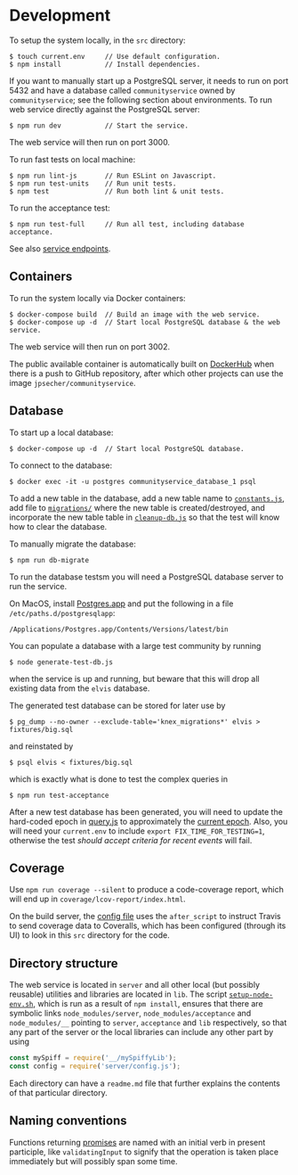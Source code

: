 # Development

To setup the system locally, in the `src` directory:

    $ touch current.env     // Use default configuration.
    $ npm install           // Install dependencies.

If you want to manually start up a PostgreSQL server, it needs to run on port 5432 and have a database called `communityservice` owned by `communityservice`; see the following section about environments.  To run web service directly against the PostgreSQL server:

    $ npm run dev           // Start the service.

The web service will then run on port 3000.

To run fast tests on local machine:

    $ npm run lint-js       // Run ESLint on Javascript.
    $ npm run test-units    // Run unit tests.
    $ npm test              // Run both lint & unit tests.

To run the acceptance test:

    $ npm run test-full     // Run all test, including database acceptance.

See also [service endpoints](../doc/endpoints.md).

## Containers

To run the system locally via Docker containers:

    $ docker-compose build  // Build an image with the web service.
    $ docker-compose up -d  // Start local PostgreSQL database & the web service.

The web service will then run on port 3002.

The public available container is automatically built on [DockerHub](https://hub.docker.com/r/dbcdk/communityservice) when there is a push to GitHub repository, after which other projects can use the image `jpsecher/communityservice`.

## Database

To start up a local database:

    $ docker-compose up -d  // Start local PostgreSQL database.

To connect to the database:

    $ docker exec -it -u postgres communityservice_database_1 psql

To add a new table in the database, add a new table name to [`constants.js`](server/constants.js), add file to [`migrations/`](migrations/) where the new table is created/destroyed, and incorporate the new table table in [`cleanup-db.js`](acceptance/cleanup-db.js) so that the test will know how to clear the database.

To manually migrate the database:

    $ npm run db-migrate

To run the database testsm you will need a PostgreSQL database server to run the service.

On MacOS, install [Postgres.app](http://postgresapp.com/) and put the following in a file `/etc/paths.d/postgresqlapp`:

    /Applications/Postgres.app/Contents/Versions/latest/bin

You can populate a database with a large test community by running

    $ node generate-test-db.js

when the service is up and running, but beware that this will drop all existing data from the `elvis` database.

The generated test database can be stored for later use by

    $ pg_dump --no-owner --exclude-table='knex_migrations*' elvis > fixtures/big.sql

and reinstated by

    $ psql elvis < fixtures/big.sql

which is exactly what is done to test the complex queries in

    $ npm run test-acceptance

After a new test database has been generated, you will need to update the hard-coded epoch in [query.js](server/v1/query.js) to approximately the [current epoch](https://www.epochconverter.com/).  Also, you will need your `current.env` to include `export FIX_TIME_FOR_TESTING=1`, otherwise the test *should accept criteria for recent events* will fail.

## Coverage

Use `npm run coverage --silent` to produce a code-coverage report, which will end up in `coverage/lcov-report/index.html`.

On the build server, the [config file](../.travis.yml) uses the `after_script` to instruct Travis to send coverage data to Coveralls, which has been configured (through its UI) to look in this `src` directory for the code.

##  Directory structure

The web service is located in `server` and all other local (but possibly reusable) utilities and libraries are located in `lib`.  The script [`setup-node-env.sh`](setup-node-env.sh), which is run as a result of `npm install`, ensures that there are symbolic links `node_modules/server`, `node_modules/acceptance` and `node_modules/__` pointing to `server`, `acceptance` and `lib` respectively, so that any part of the server or the local libraries can include any other part by using

```javascript
const mySpiff = require('__/mySpiffyLib');
const config = require('server/config.js');
```

Each directory can have a `readme.md` file that further explains the contents of that particular directory.

## Naming conventions

Functions returning [promises](https://developer.mozilla.org/en-US/docs/Web/JavaScript/Reference/Global_Objects/Promise) are named with an initial verb in present participle, like `validatingInput` to signify that the operation is taken place immediately but will possibly span some time.

